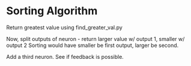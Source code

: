 # Sorting Algorithm

Return greatest value using find_greater_val.py

Now, split outputs of neuron - return larger value w/ output 1, smaller w/ output 2 
Sorting would have smaller be first output, larger be second.

Add a third neuron. See if feedback is possible.

